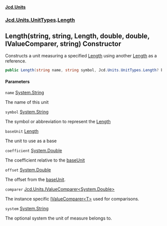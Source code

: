 #### [Jcd.Units](index.md 'index')

### [Jcd.Units.UnitTypes](Jcd.Units.UnitTypes.md 'Jcd.Units.UnitTypes').[Length](Length.md 'Jcd.Units.UnitTypes.Length')

## Length(string, string, Length, double, double, IValueComparer<double>, string) Constructor

Constructs a unit measuring a specified [Length](Length.md 'Jcd.Units.UnitTypes.Length') using another [Length](Length.md 'Jcd.Units.UnitTypes.Length') as a reference.

```csharp
public Length(string name, string symbol, Jcd.Units.UnitTypes.Length? baseUnit=null, double coefficient=1.0, double offset=0.0, Jcd.Units.IValueComparer<double>? comparer=null, string system="");
```

#### Parameters

<a name='Jcd.Units.UnitTypes.Length.Length(string,string,Jcd.Units.UnitTypes.Length,double,double,Jcd.Units.IValueComparer_double_,string).name'></a>

`name` [System.String](https://docs.microsoft.com/en-us/dotnet/api/System.String 'System.String')

The name of this unit

<a name='Jcd.Units.UnitTypes.Length.Length(string,string,Jcd.Units.UnitTypes.Length,double,double,Jcd.Units.IValueComparer_double_,string).symbol'></a>

`symbol` [System.String](https://docs.microsoft.com/en-us/dotnet/api/System.String 'System.String')

The symbol or abbreviation to represent the [Length](Length.md 'Jcd.Units.UnitTypes.Length')

<a name='Jcd.Units.UnitTypes.Length.Length(string,string,Jcd.Units.UnitTypes.Length,double,double,Jcd.Units.IValueComparer_double_,string).baseUnit'></a>

`baseUnit` [Length](Length.md 'Jcd.Units.UnitTypes.Length')

The unit to use as a base

<a name='Jcd.Units.UnitTypes.Length.Length(string,string,Jcd.Units.UnitTypes.Length,double,double,Jcd.Units.IValueComparer_double_,string).coefficient'></a>

`coefficient` [System.Double](https://docs.microsoft.com/en-us/dotnet/api/System.Double 'System.Double')

The coefficient relative to the [baseUnit](Length..ctor.RFCBIlocR0PeRUFlo/XyFw.md#Jcd.Units.UnitTypes.Length.Length(string,string,Jcd.Units.UnitTypes.Length,double,double,Jcd.Units.IValueComparer_double_,string).baseUnit 'Jcd.Units.UnitTypes.Length.Length(string, string, Jcd.Units.UnitTypes.Length, double, double, Jcd.Units.IValueComparer<double>, string).baseUnit')

<a name='Jcd.Units.UnitTypes.Length.Length(string,string,Jcd.Units.UnitTypes.Length,double,double,Jcd.Units.IValueComparer_double_,string).offset'></a>

`offset` [System.Double](https://docs.microsoft.com/en-us/dotnet/api/System.Double 'System.Double')

The offset from the [baseUnit](Length..ctor.RFCBIlocR0PeRUFlo/XyFw.md#Jcd.Units.UnitTypes.Length.Length(string,string,Jcd.Units.UnitTypes.Length,double,double,Jcd.Units.IValueComparer_double_,string).baseUnit 'Jcd.Units.UnitTypes.Length.Length(string, string, Jcd.Units.UnitTypes.Length, double, double, Jcd.Units.IValueComparer<double>, string).baseUnit').

<a name='Jcd.Units.UnitTypes.Length.Length(string,string,Jcd.Units.UnitTypes.Length,double,double,Jcd.Units.IValueComparer_double_,string).comparer'></a>

`comparer` [Jcd.Units.IValueComparer&lt;](IValueComparer_T_.md 'Jcd.Units.IValueComparer<T>')[System.Double](https://docs.microsoft.com/en-us/dotnet/api/System.Double 'System.Double')[&gt;](IValueComparer_T_.md 'Jcd.Units.IValueComparer<T>')

The instance specific [IValueComparer&lt;T&gt;](IValueComparer_T_.md 'Jcd.Units.IValueComparer<T>') used for comparisons.

<a name='Jcd.Units.UnitTypes.Length.Length(string,string,Jcd.Units.UnitTypes.Length,double,double,Jcd.Units.IValueComparer_double_,string).system'></a>

`system` [System.String](https://docs.microsoft.com/en-us/dotnet/api/System.String 'System.String')

The optional system the unit of measure belongs to.